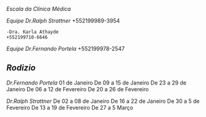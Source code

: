 *Escala da Clínica Médica*

*Equipe Dr.Ralph Strattner* 
+552199989-3954

    -Dra. Karla Athayde
    +552199710-6646

*Equipe Dr.Fernando Portela*
+552199978-2547

*Rodizio*
------------------------

*Dr.Fernando Portela*
01 de Janeiro
De 09 a 15 de Janeiro
De 23 a 29 de Janeiro
De 06 a 12 de Fevereiro
De 20 a 26 de Fevereiro


*Dr.Ralph Strattner*
De 02 a 08 de Janeiro
De 16 a 22 de Janeiro
De 30 a 5 de Fevereiro
De 13 a 19 de Fevereiro
De 27 a 5 Março




